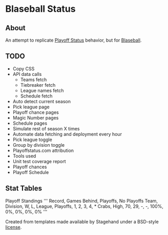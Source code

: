 # Blaseball Status
## About
An attempt to replicate [Playoff Status](http://playoffstatus.com)
 behavior, but for [Blaseball](https://blaseball.com).

## TODO
* Copy CSS
* API data calls
  * Teams fetch
  * Tiebreaker fetch
  * League names fetch
  * Schedule fetch
* Auto detect current season
* Pick league page
* Playoff chance pages
* Magic Number pages
* Schedule pages
* Simulate rest of season X times
* Automate data fetching and deployment every hour
* Pick league toggle
* Group by division toggle
* Playoffstatus.com attribution
* Tools used
* Unit test coverage report
* Playoff chances
* Playoff Schedule

## Stat Tables
Playoff Standings
'''
                 Record,     Games Behind,         Playoffs, No Playoffs
 Team, Division,  W,  L, League, Playoffs,    1,  2,  3,  4, *
Crabs,     High, 70, 29,      -,        -, 100%, 0%, 0%, 0%, 0%
'''



Created from templates made available by Stagehand under a BSD-style
[license](https://github.com/dart-lang/stagehand/blob/master/LICENSE).
